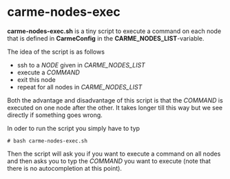 # carme-nodes-exec

**carme-nodes-exec.sh** is a tiny script to execute a command on each node that is defined in **CarmeConfig** in the **CARME_NODES_LIST**-variable.

The idea of the script is as follows

* ssh to a _NODE_ given in _CARME\_NODES\_LIST_
* execute a _COMMAND_
* exit this node
* repeat for all nodes in _CARME\_NODES\_LIST_

Both the advantage and disadvantage of this script is that the _COMMAND_ is executed on one node after the other. It takes longer till this way but we see directly if something goes wrong.

In oder to run the script you simply have to typ
```console
# bash carme-nodes-exec.sh
```
Then the script will ask you if you want to execute a command on all nodes and then asks you to typ the _COMMAND_ you want to execute (note that there is no autocompletion at this point).
